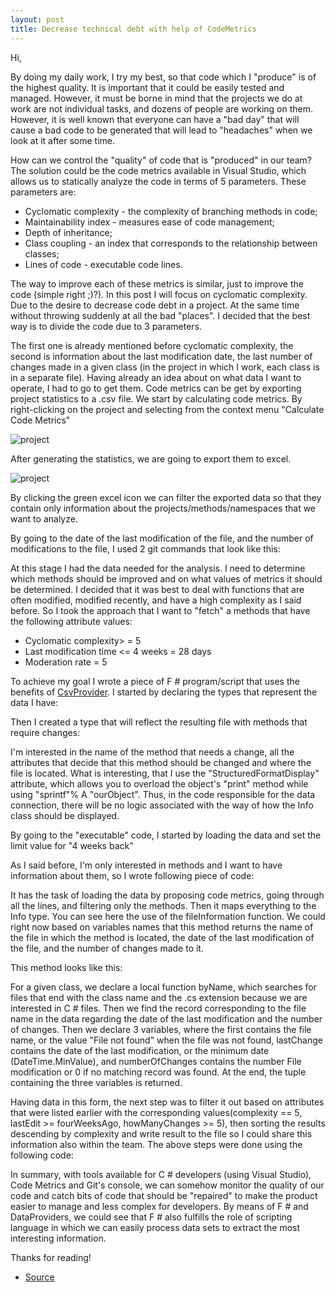 ```yaml
---
layout: post
title: Decrease technical debt with help of CodeMetrics
---
```


Hi,

By doing my daily work, I try my best, so that code which I "produce" is of the highest quality. It is important that it could be easily tested and managed. However, it must be borne in mind that the projects we do at work are not individual tasks, and dozens of people are working on them. However, it is well known that everyone can have a "bad day" that will cause a bad code to be generated that will lead to "headaches" when we look at it after some time.

How can we control the "quality" of code that is "produced" in our team? The solution could be the code metrics available in Visual Studio, which allows us to statically analyze the code in terms of 5 parameters.
These parameters are:

* Cyclomatic complexity - the complexity of branching methods in code;
* Maintainability index - measures ease of code management;
* Depth of inheritance;
* Class coupling - an index that corresponds to the relationship between classes;
* Lines of code - executable code lines.

The way to improve each of these metrics is similar, just to improve the code (simple right ;)?). In this post I will focus on cyclomatic complexity. Due to the desire to decrease code debt in a project. At the same time without throwing suddenly at all the bad "places". I decided that the best way is to divide the code due to 3 parameters.

The first one is already mentioned before cyclomatic complexity, the second is information about the last modification date, the last number of changes made in a given class (in the project in which I work, each class is in a separate file).
Having already an idea about on what data I want to operate, I had to go to get them. Code metrics can be get by exporting project statistics to a .csv file. We start by calculating code metrics. By right-clicking on the project and selecting from the context menu "Calculate Code Metrics"

![project](https://mnie.github.com/img/2017-07-30CodeMetrics/run.jpg)

After generating the statistics, we are going to export them to excel.

![project](https://mnie.github.com/img/2017-07-30CodeMetrics/result.jpg)

By clicking the green excel icon we can filter the exported data so that they contain only information about the projects/methods/namespaces that we want to analyze.

By going to the date of the last modification of the file, and the number of modifications to the file, I used 2 git commands that look like this:

<script src="https://gist.github.com/MNie/91bd2beabbf872e9db34d1d7b96cf327.js"></script>

<script src="https://gist.github.com/MNie/e92a9570fd2154d7b6c04a45cb5fc841.js"></script>

At this stage I had the data needed for the analysis. I need to determine which methods should be improved and on what values of metrics it should be determined. I decided that it was best to deal with functions that are often modified, modified recently, and have a high complexity as I said before. So I took the approach that I want to "fetch" a methods that have the following attribute values:

* Cyclomatic complexity> = 5
* Last modification time <= 4 weeks = 28 days
* Moderation rate = 5

To achieve my goal I wrote a piece of F # program/script that uses the benefits of [CsvProvider](http://fsharp.github.io/FSharp.Data/library/CsvProvider.html). I started by declaring the types that represent the data I have:

<script src="https://gist.github.com/MNie/ea7cd69e6bdf4fa3ef745aa35c766d11.js"></script>

Then I created a type that will reflect the resulting file with methods that require changes:

<script src="https://gist.github.com/MNie/89e086f0201b407df24cb2069e0ec5bb.js"></script>

I'm interested in the name of the method that needs a change, all the attributes that decide that this method should be changed and where the file is located. What is interesting, that I use the "StructuredFormatDisplay" attribute, which allows you to overload the object's "print" method while using "sprintf"% A "ourObject". Thus, in the code responsible for the data connection, there will be no logic associated with the way of how the Info class should be displayed.

By going to the "executable" code, I started by loading the data and set the limit value for "4 weeks back"

<script src="https://gist.github.com/MNie/cb94c28a04c7795541c0ed1cf8d5da43.js"></script>

As I said before, I'm only interested in methods and I want to have information about them, so I wrote following piece of code:

<script src="https://gist.github.com/MNie/16065ba51e795acab983a48b1acd500a.js"></script>

It has the task of loading the data by proposing code metrics, going through all the lines, and filtering only the methods. Then it maps everything to the Info type. You can see here the use of the fileInformation function. We could right now based on variables names that this method returns the name of the file in which the method is located, the date of the last modification of the file, and the number of changes made to it.

This method looks like this:

<script src="https://gist.github.com/MNie/a2599e4b2402a67e37724bd339be25f3.js"></script>

For a given class, we declare a local function byName, which searches for files that end with the class name and the .cs extension because we are interested in C # files. Then we find the record corresponding to the file name in the data regarding the date of the last modification and the number of changes. Then we declare 3 variables, where the first contains the file name, or the value "File not found" when the file was not found, lastChange contains the date of the last modification, or the minimum date (DateTime.MinValue), and numberOfChanges contains the number File modification or 0 if no matching record was found. At the end, the tuple containing the three variables is returned.

Having data in this form, the next step was to filter it out based on attributes that were listed earlier with the corresponding values ​​(complexity == 5, lastEdit >= fourWeeksAgo, howManyChanges >= 5), then sorting the results descending by complexity and write result to the file so I could share this information also within the team.
The above steps were done using the following code:

<script src="https://gist.github.com/MNie/be2210af500ef9b9e46c3802615c0263.js"></script>

In summary, with tools available for C # developers (using Visual Studio), Code Metrics and Git's console, we can somehow monitor the quality of our code and catch bits of code that should be "repaired" to make the product easier to manage and less complex for developers. By means of F # and DataProviders, we could see that F # also fulfills the role of scripting language in which we can easily process data sets to extract the most interesting information.

Thanks for reading!

* [Source](https://github.com/MNie/CodeMetrics)